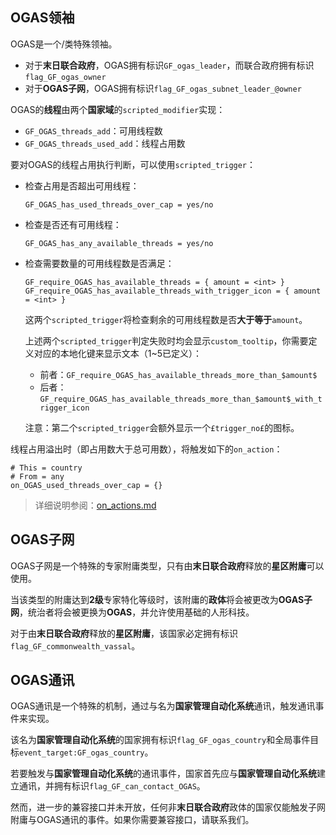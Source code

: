 ## OGAS领袖

OGAS是一个/类特殊领袖。

+ 对于**末日联合政府**，OGAS拥有标识`GF_ogas_leader`，而联合政府拥有标识`flag_GF_ogas_owner`
+ 对于**OGAS子网**，OGAS拥有标识`flag_GF_ogas_subnet_leader_@owner`

OGAS的**线程**由两个**国家域**的`scripted_modifier`实现：

+ `GF_OGAS_threads_add`：可用线程数
+ `GF_OGAS_threads_used_add`：线程占用数

要对OGAS的线程占用执行判断，可以使用`scripted_trigger`：

+ 检查占用是否超出可用线程：

	```pdx
	GF_OGAS_has_used_threads_over_cap = yes/no
	```

+ 检查是否还有可用线程：

	```pdx
	GF_OGAS_has_any_available_threads = yes/no
	```

+ 检查需要数量的可用线程数是否满足：

	```pdx
	GF_require_OGAS_has_available_threads = { amount = <int> }
	GF_require_OGAS_has_available_threads_with_trigger_icon = { amount = <int> }
	```

	这两个`scripted_trigger`将检查剩余的可用线程数是否**大于等于**`amount`。

	上述两个`scripted_trigger`判定失败时均会显示`custom_tooltip`，你需要定义对应的本地化键来显示文本（1~5已定义）：

	+ 前者：`GF_require_OGAS_has_available_threads_more_than_$amount$`
	+ 后者：`GF_require_OGAS_has_available_threads_more_than_$amount$_with_trigger_icon`

	注意：第二个`scripted_trigger`会额外显示一个`£trigger_no£`的图标。

线程占用溢出时（即占用数大于总可用数），将触发如下的`on_action`：

```pdx
# This = country
# From = any
on_OGAS_used_threads_over_cap = {}
```

> 详细说明参阅：[on_actions.md](on_actions.md)



## OGAS子网

OGAS子网是一个特殊的专家附庸类型，只有由**末日联合政府**释放的**星区附庸**可以使用。

当该类型的附庸达到**2级**专家特化等级时，该附庸的**政体**将会被更改为**OGAS子网**，统治者将会被更换为**OGAS**，并允许使用基础的人形科技。

对于由**末日联合政府**释放的**星区附庸**，该国家必定拥有标识`flag_GF_commonwealth_vassal`。



## OGAS通讯

OGAS通讯是一个特殊的机制，通过与名为**国家管理自动化系统**通讯，触发通讯事件来实现。

该名为**国家管理自动化系统**的国家拥有标识`flag_GF_ogas_country`和全局事件目标`event_target:GF_ogas_country`。

若要触发与**国家管理自动化系统**的通讯事件，国家首先应与**国家管理自动化系统**建立通讯，并拥有标识`flag_GF_can_contact_OGAS`。

然而，进一步的兼容接口并未开放，任何非**末日联合政府**政体的国家仅能触发子网附庸与OGAS通讯的事件。如果你需要兼容接口，请联系我们。







